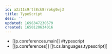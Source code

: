 ```yaml
---
id: a2z11s9rtl8ck8rrokg0wj3
title: TypeScript
desc: ''
updated: 1696347230579
created: 1650120634016
---
```


- [[p.coreferences.main]] #typescript
- [[p.coreferences]] [[t.cs.languages.typescript]]